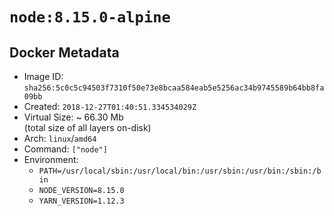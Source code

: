 # `node:8.15.0-alpine`

## Docker Metadata

- Image ID: `sha256:5c0c5c94503f7310f50e73e8bcaa584eab5e5256ac34b9745589b64bb8fa09bb`
- Created: `2018-12-27T01:40:51.334534029Z`
- Virtual Size: ~ 66.30 Mb  
  (total size of all layers on-disk)
- Arch: `linux`/`amd64`
- Command: `["node"]`
- Environment:
  - `PATH=/usr/local/sbin:/usr/local/bin:/usr/sbin:/usr/bin:/sbin:/bin`
  - `NODE_VERSION=8.15.0`
  - `YARN_VERSION=1.12.3`
